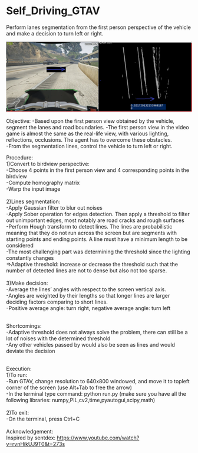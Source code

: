 # Self_Driving_GTAV
Perform lanes segmentation from the first person perspective of the vehicle and make a decision to turn left or right.

![GitHub Logo](/selfdvgta.png)

Objective:
-Based upon the first person view obtained by the vehicle, segment the lanes and road boundaries.
-The first person view in the video game is almost the same as the real-life view, with various lighting, reflections, occlusions. The agent has to overcome these obstacles.   
-From the segmentation lines, control the vehicle to turn left or right.

Procedure: <br />
1)Convert to birdview perspective:<br />
-Choose 4 points in the first person view and 4 corresponding points in the birdview<br />
-Compute homography matrix<br />
-Warp the input image<br />
<br />
2)Lines segmentation:<br />
-Apply Gaussian filter to blur out noises<br />
-Apply Sober operation for edges detection. Then apply a threshold to filter out unimportant edges, most notably are road cracks and rough surfaces<br />
-Perform Hough transform to detect lines. The lines are probabilistic meaning that they do not run across the screen but are segments with starting points and ending points. A line must have a minimum length to be considered<br />
-The most challenging part was determining the threshold since the lighting constantly changes<br />
=>Adaptive threshold: increase or decrease the threshold such that the number of detected lines are not to dense but also not too sparse.<br /> 
<br />
3)Make decision:<br />
-Average the lines’ angles with respect to the screen vertical axis.<br />
-Angles are weighted by their lengths so that longer lines are larger deciding factors comparing to short lines.<br />
-Positive average angle: turn right, negative average angle: turn left<br />
<br />

Shortcomings:<br />
-Adaptive threshold does not always solve the problem, there can still be a lot of noises with the determined threshold<br />
-Any other vehicles passed by would also be seen as lines and would deviate the decision<br />
<br />

Execution:<br />
1)To run:<br />
-Run GTAV, change resolution to 640x800 windowed, and move it to topleft corner of the screen (use Alt+Tab to free the arrow)<br />
-In the terminal type command: python run.py (make sure you have all the following libraries: numpy,PIL,cv2,time,pyautogui,scipy,math)<br />
<br />
2)To exit:<br />
-On the terminal, press Ctrl+C
<br /><br />
Acknowledgement:<br />
Inspired by sentdex: https://www.youtube.com/watch?v=rvnHikUJ9T0&t=273s
